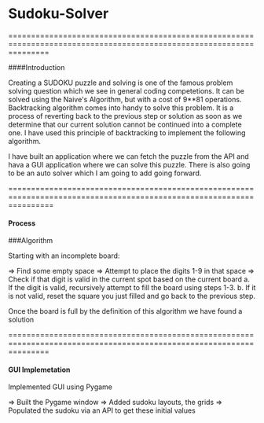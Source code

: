 # Sudoku-Solver

=====================================================================================================================

####Introduction

Creating a SUDOKU puzzle and solving is one of the famous problem solving question which we see in general coding competetions.
It can be solved using the Naive's Algorithm, but with a cost of 9**81 operations.
Backtracking algorithm comes into handy to solve this problem. It is a process of reverting back to the previous step or solution as soon as we determine that our
current solution cannot be continued into a complete one. I have used this principle of backtracking to implement the following algorithm.


I have built an application where we can fetch the puzzle from the API and hava a GUI application where we can solve this puzzle.
There is also going to be an auto solver which I am going to add going forward.

======================================================================================================================

#### Process


###Algorithm

Starting with an incomplete board:

=> Find some empty space
=> Attempt to place the digits 1-9 in that space
=> Check if that digit is valid in the current spot based on the current board
 a. If the digit is valid, recursively attempt to fill the board using steps 1-3.
 b. If it is not valid, reset the square you just filled and go back to the previous step.
 
 Once the board is full by the definition of this algorithm we have found a solution

=====================================================================================================================

#### GUI Implemetation

Implemented GUI using Pygame

 => Built the Pygame window
 => Added sudoku layouts, the grids
 => Populated the sudoku via an API to get these initial values
 
 
 
